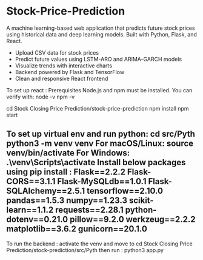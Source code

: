 # Stock-Price-Prediction

A machine learning-based web application that predicts future stock prices using historical data and deep learning models. Built with Python, Flask, and React.

- Upload CSV data for stock prices
- Predict future values using LSTM-ARO and ARIMA-GARCH models
- Visualize trends with interactive charts
- Backend powered by Flask and TensorFlow
- Clean and responsive React frontend

  
To set up react :
Prerequisites
Node.js and npm must be installed. You can verify with:
node -v
npm -v

cd Stock Closing Price Prediction/stock-price-prediction
npm install
npm start

To set up virtual env and run python:
cd src/Pyth
python3 -m venv venv
For macOS/Linux:
source venv/bin/activate
For Windows:
.\venv\Scripts\activate
Install below packages using pip install :
Flask==2.2.2
Flask-CORS==3.1.1
Flask-MySQLdb==1.0.1
Flask-SQLAlchemy==2.5.1
tensorflow==2.10.0
pandas==1.5.3
numpy==1.23.3
scikit-learn==1.1.2
requests==2.28.1
python-dotenv==0.21.0
pillow==9.2.0
werkzeug==2.2.2
matplotlib==3.6.2
gunicorn==20.1.0
---------------------------------------

To run the backend :
activate the venv and move to
cd Stock Closing Price Prediction/stock-prediction/src/Pyth 
then run :
python3 app.py
